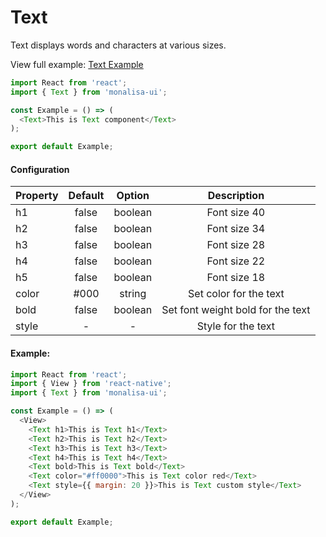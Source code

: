 # Text

Text displays words and characters at various sizes.

View full example: [Text Example](https://github.com/tuantvk/monalisa-ui/blob/master/example/Text/index.js)

```javascript
import React from 'react';
import { Text } from 'monalisa-ui';

const Example = () => (
  <Text>This is Text component</Text>
);

export default Example;
```

#### Configuration

| Property      | Default       | Option    | Description  |
| ------------- |:-------------:|:---------:|:------------:|
| h1            | false         | boolean   | Font size 40 |
| h2            | false         | boolean   | Font size 34 |
| h3            | false         | boolean   | Font size 28 |
| h4            | false         | boolean   | Font size 22 |
| h5            | false         | boolean   | Font size 18 |
| color         | #000          | string    | Set color for the text |
| bold          | false         | boolean   | Set font weight bold for the text |
| style         | -             | -         | Style for the text |


#### Example:

```javascript
import React from 'react';
import { View } from 'react-native';
import { Text } from 'monalisa-ui';

const Example = () => (
  <View>
    <Text h1>This is Text h1</Text>
    <Text h2>This is Text h2</Text>
    <Text h3>This is Text h3</Text>
    <Text h4>This is Text h4</Text>
    <Text bold>This is Text bold</Text>
    <Text color="#ff0000">This is Text color red</Text>
    <Text style={{ margin: 20 }}>This is Text custom style</Text>
  </View>
);

export default Example;
```